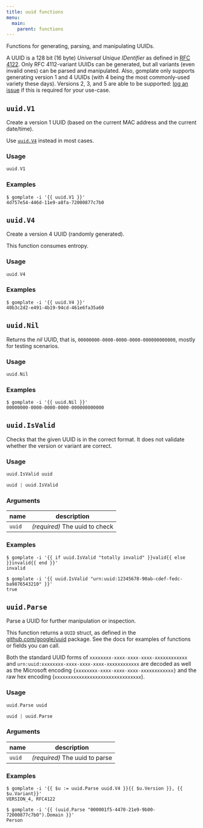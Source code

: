 ```yaml
---
title: uuid functions
menu:
  main:
    parent: functions
---
```


Functions for generating, parsing, and manipulating UUIDs.

A UUID is a 128 bit (16 byte) _Universal Unique IDentifier_ as defined
in [RFC 4122][]. Only RFC 4112-variant UUIDs can be generated, but all variants
(even invalid ones) can be parsed and manipulated. Also, gomplate only supports
generating version 1 and 4 UUIDs (with 4 being the most commonly-used variety
these days). Versions 2, 3, and 5 are able to be supported: [log an issue][] if
this is required for your use-case.

[RFC 4122]: https://en.wikipedia.org/wiki/Universally_unique_identifier
[log an issue]: https://github.com/hairyhenderson/gomplate/issues/new

## `uuid.V1`

Create a version 1 UUID (based on the current MAC address and the current date/time).

Use [`uuid.V4`](#uuid-v4) instead in most cases.

### Usage

```go
uuid.V1
```


### Examples

```console
$ gomplate -i '{{ uuid.V1 }}'
4d757e54-446d-11e9-a8fa-72000877c7b0
```

## `uuid.V4`

Create a version 4 UUID (randomly generated).

This function consumes entropy.

### Usage

```go
uuid.V4
```


### Examples

```console
$ gomplate -i '{{ uuid.V4 }}'
40b3c2d2-e491-4b19-94cd-461e6fa35a60
```

## `uuid.Nil`

Returns the _nil_ UUID, that is, `00000000-0000-0000-0000-000000000000`,
mostly for testing scenarios.

### Usage

```go
uuid.Nil
```


### Examples

```console
$ gomplate -i '{{ uuid.Nil }}'
00000000-0000-0000-0000-000000000000
```

## `uuid.IsValid`

Checks that the given UUID is in the correct format. It does not validate
whether the version or variant are correct.

### Usage

```go
uuid.IsValid uuid
```
```go
uuid | uuid.IsValid
```

### Arguments

| name | description |
|------|-------------|
| `uuid` | _(required)_ The uuid to check |

### Examples

```console
$ gomplate -i '{{ if uuid.IsValid "totally invalid" }}valid{{ else }}invalid{{ end }}'
invalid
```
```console
$ gomplate -i '{{ uuid.IsValid "urn:uuid:12345678-90ab-cdef-fedc-ba9876543210" }}'
true
```

## `uuid.Parse`

Parse a UUID for further manipulation or inspection.

This function returns a `UUID` struct, as defined in the [github.com/google/uuid](https://godoc.org/github.com/google/uuid#UUID) package. See the docs for examples of functions or fields you can call.

Both the standard UUID forms of `xxxxxxxx-xxxx-xxxx-xxxx-xxxxxxxxxxxx` and
`urn:uuid:xxxxxxxx-xxxx-xxxx-xxxx-xxxxxxxxxxxx` are decoded as well as the
Microsoft encoding `{xxxxxxxx-xxxx-xxxx-xxxx-xxxxxxxxxxxx}` and the raw hex
encoding (`xxxxxxxxxxxxxxxxxxxxxxxxxxxxxxxx`).

### Usage

```go
uuid.Parse uuid
```
```go
uuid | uuid.Parse
```

### Arguments

| name | description |
|------|-------------|
| `uuid` | _(required)_ The uuid to parse |

### Examples

```console
$ gomplate -i '{{ $u := uuid.Parse uuid.V4 }}{{ $u.Version }}, {{ $u.Variant}}'
VERSION_4, RFC4122
```
```console
$ gomplate -i '{{ (uuid.Parse "000001f5-4470-21e9-9b00-72000877c7b0").Domain }}'
Person
```
